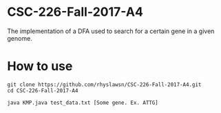 # CSC-226-Fall-2017-A4
The implementation of a DFA used to search for a certain gene in a given genome.

# How to use

```
git clone https://github.com/rhyslawsn/CSC-226-Fall-2017-A4.git
cd CSC-226-Fall-2017-A4

java KMP.java test_data.txt [Some gene. Ex. ATTG]
```
